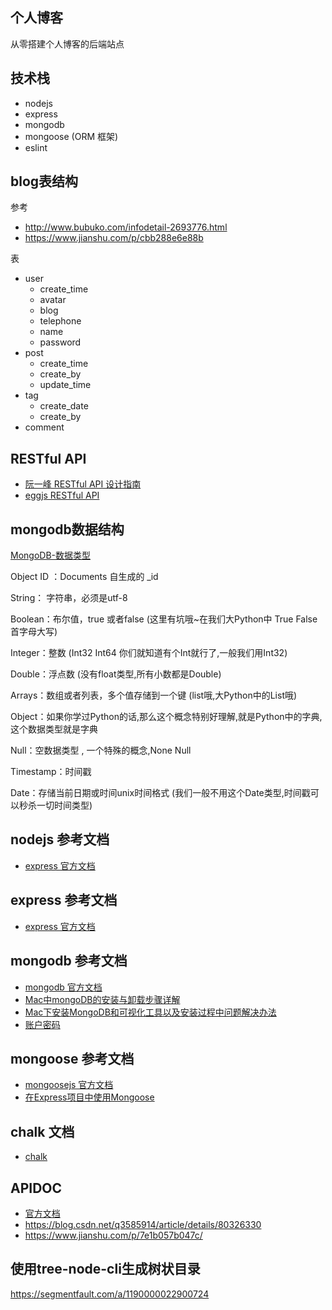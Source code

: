 ## 个人博客
从零搭建个人博客的后端站点

## 技术栈
- nodejs
- express
- mongodb
- mongoose (ORM 框架)
- eslint

## blog表结构
参考 
- http://www.bubuko.com/infodetail-2693776.html
- https://www.jianshu.com/p/cbb288e6e88b

表
- user
    - create_time
    - avatar
    - blog
    - telephone
    - name
    - password
- post
    - create_time
    - create_by
    - update_time
- tag
    - create_date
    - create_by
- comment

## RESTful API
- [阮一峰 RESTful API 设计指南](https://www.ruanyifeng.com/blog/2014/05/restful_api.html)
- [eggjs RESTful API](https://eggjs.org/zh-cn/tutorials/restful.html)

## mongodb数据结构
[MongoDB-数据类型](https://www.cnblogs.com/songzhixue/p/11203036.html)

Object ID ：Documents 自生成的 _id

String： 字符串，必须是utf-8

Boolean：布尔值，true 或者false (这里有坑哦~在我们大Python中 True False 首字母大写)

Integer：整数 (Int32 Int64 你们就知道有个Int就行了,一般我们用Int32)

Double：浮点数 (没有float类型,所有小数都是Double)

Arrays：数组或者列表，多个值存储到一个键 (list哦,大Python中的List哦)

Object：如果你学过Python的话,那么这个概念特别好理解,就是Python中的字典,这个数据类型就是字典

Null：空数据类型 , 一个特殊的概念,None Null

Timestamp：时间戳

Date：存储当前日期或时间unix时间格式 (我们一般不用这个Date类型,时间戳可以秒杀一切时间类型)

## nodejs 参考文档
- [express 官方文档](http://nodejs.cn/)
## express 参考文档
- [express 官方文档](https://www.expressjs.com.cn/)

## mongodb 参考文档
- [mongodb 官方文档](https://www.mongodb.com/zh-cn)
- [Mac中mongoDB的安装与卸载步骤详解](https://www.jb51.net/article/127232.htm)
- [Mac下安装MongoDB和可视化工具以及安装过程中问题解决办法](https://blog.csdn.net/it_cgq/article/details/94762335)
- [账户密码](https://www.cnblogs.com/xiaojf/p/12785912.html)
## mongoose 参考文档
- [mongoosejs 官方文档](http://www.mongoosejs.net/)
- [在Express项目中使用Mongoose](https://www.cnblogs.com/winyh/p/6682032.html)

## chalk 文档
- [chalk](https://www.npmjs.com/package/chalk)

## APIDOC
- [官方文档](https://apidocjs.com/)
- https://blog.csdn.net/q3585914/article/details/80326330
- https://www.jianshu.com/p/7e1b057b047c/

## 使用tree-node-cli生成树状目录
https://segmentfault.com/a/1190000022900724